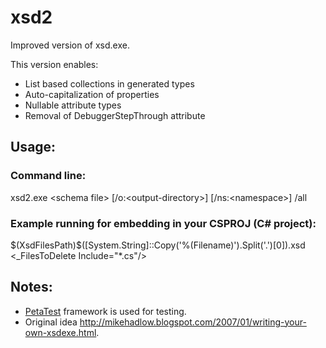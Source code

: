 
# xsd2


Improved version of xsd.exe.

This version enables:

* List based collections in generated types
* Auto-capitalization of properties
* Nullable attribute types
* Removal of DebuggerStepThrough attribute

## Usage:
### Command line:
xsd2.exe &lt;schema file&gt; [/o:&lt;output-directory&gt;] [/ns:&lt;namespace&gt;] /all

### Example running for embedding in your CSPROJ (C# project):

  <ItemGroup>
    <XSDFile Include="$(XsdFilesPath)**\*.xsd" />
  </ItemGroup>
  <ItemGroup>
    <None Include="$(XsdFilesPath)**\*.xsd" />
  </ItemGroup>
  <ItemGroup>
    <XSDFile Include="$(XsdFilesPath)**\*.xsd" />
  </ItemGroup>

  <ItemGroup>
    <Compile Update="*.cs">
      <DependentUpon>$(XsdFilesPath)$([System.String]::Copy('%(Filename)').Split('.')[0]).xsd</DependentUpon>
    </Compile>
  </ItemGroup>

  <Target Name="GenerateSerializationClasses" BeforeTargets="BeforeBuild" Inputs="%(XSDFile.Identity)" Outputs="%(XSDFile.Identity).cs">
    <Message Importance="High" Text="Generating iVision classes: %(XSDFile.Identity)" />
    <Exec Command="$(Xsd2Exe) %(XSDFile.Identity) /o:$(ProjectDir) /ns:Indigo.Services.HardwareParts.Interfaces.IVisionSchema" />
  </Target>

  <Target Name="CleanGeneratedFiles" BeforeTargets="Clean">
    <ItemGroup>
      <_FilesToDelete Include="*.cs"/>
    </ItemGroup>
    <Delete Files="@(_FilesToDelete)"/>
  </Target>


## Notes:

* [PetaTest](http://www.toptensoftware.com/petatest/) framework is used for testing.
* Original idea http://mikehadlow.blogspot.com/2007/01/writing-your-own-xsdexe.html.
